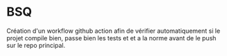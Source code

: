 # BSQ
Création d'un workflow github action afin de vérifier automatiquement si le projet compile bien, passe bien les tests et et a la norme avant de le push sur le repo principal.
